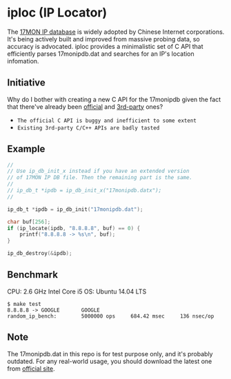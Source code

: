 # iploc (IP Locator)

The [17MON IP database](https://www.ipip.net) is widely adopted by Chinese Internet corporations. 
It's being actively built and improved from massive probing data, so accuracy is advocated. 
iploc provides a minimalistic set of C API that efficiently parses 17monipdb.dat and searches for an 
IP's location infomation.

## Initiative

Why do I bother with creating a new C API for the 17monipdb given the fact that
there've already been [official](https://www.ipip.net/download.html#ip_code) and
[3rd-party](https://www.ipip.net/download.html#ip_code2) ones?

* `The official C API is buggy and inefficient to some extent`
* `Existing 3rd-party C/C++ APIs are badly tasted`

## Example

```c
//
// Use ip_db_init_x instead if you have an extended version
// of 17MON IP DB file. Then the remaining part is the same.
//
// ip_db_t *ipdb = ip_db_init_x("17monipdb.datx");
//

ip_db_t *ipdb = ip_db_init("17monipdb.dat");

char buf[256];
if (ip_locate(ipdb, "8.8.8.8", buf) == 0) {
    printf("8.8.8.8 -> %s\n", buf);
}

ip_db_destroy(&ipdb);
```

## Benchmark
CPU: 2.6 GHz Intel Core i5
OS: Ubuntu 14.04 LTS
```
$ make test
8.8.8.8 -> GOOGLE       GOOGLE
random_ip_bench:        5000000 ops     684.42 msec     136 nsec/op
```

## Note
The 17monipdb.dat in this repo is for test purpose only, and it's probably outdated.
For any real-world usage, you should download the latest one from [official site](https://www.ipip.net).

